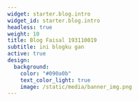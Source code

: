 ```yaml
---
widget: starter.blog.intro
widget_id: starter.blog.intro
headless: true
weight: 10
title: Blog Faisal 193110019
subtitle: ini blogku gan
active: true
design:
  background:
    color: "#090a0b"
    text_color_light: true
    image: /static/media/banner_img.png
---
```

